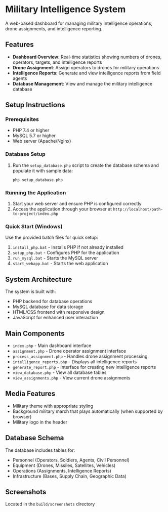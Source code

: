 # Military Intelligence System

A web-based dashboard for managing military intelligence operations, drone assignments, and intelligence reporting.

## Features

- **Dashboard Overview**: Real-time statistics showing numbers of drones, operators, targets, and intelligence reports
- **Drone Assignment**: Assign operators to drones for military operations
- **Intelligence Reports**: Generate and view intelligence reports from field agents
- **Database Management**: View and manage the military intelligence database

## Setup Instructions

### Prerequisites
- PHP 7.4 or higher
- MySQL 5.7 or higher
- Web server (Apache/Nginx)

### Database Setup
1. Run the `setup_database.php` script to create the database schema and populate it with sample data:
   ```
   php setup_database.php
   ```

### Running the Application
1. Start your web server and ensure PHP is configured correctly
2. Access the application through your browser at `http://localhost/path-to-project/index.php`

### Quick Start (Windows)
Use the provided batch files for quick setup:
1. `install_php.bat` - Installs PHP if not already installed
2. `setup_php.bat` - Configures PHP for the application
3. `run_mysql.bat` - Starts the MySQL server
4. `start_webapp.bat` - Starts the web application

## System Architecture

The system is built with:
- PHP backend for database operations
- MySQL database for data storage
- HTML/CSS frontend with responsive design
- JavaScript for enhanced user interaction

## Main Components

- `index.php` - Main dashboard interface
- `assignment.php` - Drone operator assignment interface
- `process_assignment.php` - Handles drone assignment processing
- `intelligence_reports.php` - Displays all intelligence reports
- `generate_report.php` - Interface for creating new intelligence reports
- `view_database.php` - View all database tables
- `view_assignments.php` - View current drone assignments

## Media Features

- Military theme with appropriate styling
- Background military march that plays automatically (when supported by browser)
- Military logo in the header

## Database Schema

The database includes tables for:
- Personnel (Operators, Soldiers, Agents, Civil Personnel)
- Equipment (Drones, Missiles, Satellites, Vehicles)
- Operations (Assignments, Intelligence Reports)
- Infrastructure (Bases, Supply Chain, Geographic Data)

## Screenshots

Located in the `build/screenshots` directory 
